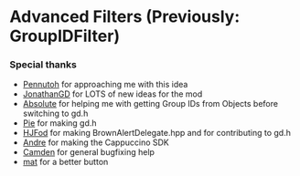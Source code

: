 # Advanced Filters (Previously: GroupIDFilter)
### Special thanks
- [Pennutoh](https://twitter.com/pennubar) for approaching me with this idea
- [JonathanGD](https://twitter.com/JonathanChep) for LOTS of new ideas for the mod
- [Absolute](https://github.com/absoIute) for helping me with getting Group IDs from Objects before switching to gd.h
- [Pie](https://github.com/poweredbypie) for making gd.h
- [HJFod](https://github.com/HJFod) for making BrownAlertDelegate.hpp and for contributing to gd.h
- [Andre](https://github.com/AndreNIH) for making the Cappuccino SDK
- [Camden](https://github.com/camden314) for general bugfixing help
- [mat](https://github.com/matcool) for a better button
